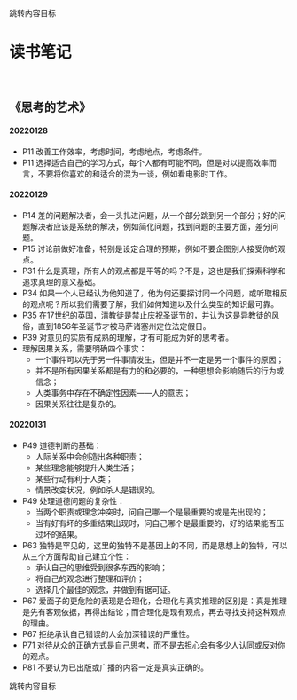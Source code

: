 <span id="jump">跳转内容目标</span>

# 读书笔记

<br>

## 《思考的艺术》

#### 20220128

- P11 改善工作效率，考虑时间，考虑地点，考虑条件。
- P11 选择适合自己的学习方式，每个人都有可能不同，但是对以提高效率而言，不要将你喜欢的和适合的混为一谈，例如看电影时工作。

#### 20220129

- P14 差的问题解决者，会一头扎进问题，从一个部分跳到另一个部分；好的问题解决者应该是系统的解决，例如简化问题，找到问题的主要方面，差分问题。
- P15 讨论前做好准备，特别是设定合理的预期，例如不要企图别人接受你的观点。
- P31 什么是真理，所有人的观点都是平等的吗？不是，这也是我们探索科学和追求真理的意义基础。
- P34 如果一个人已经认为他知道了，他为何还要探讨同一个问题，或听取相反的观点呢？所以我们需要了解，我们如何知道以及什么类型的知识最可靠。
- P35 在17世纪的英国，清教徒是禁止庆祝圣诞节的，并认为这是异教徒的风俗，直到1856年圣诞节才被马萨诸塞州定位法定假日。
- P39 对意见的实质有成熟的理解，才有可能成为好的思考者。
- 理解因果关系，需要明确四个事实：
  - 一个事件可以先于另一件事情发生，但是并不一定是另一个事件的原因；
  - 并不是所有因果关系都是有力的和必要的，一种思想会影响随后的行为或信念；
  - 人类事务中存在不确定性因素——人的意志；
  - 因果关系往往是复杂的。

#### 20220131

- P49 道德判断的基础：
  - 人际关系中会创造出各种职责；
  - 某些理念能够提升人类生活；
  - 某些行动有利于人类；
  - 情景改变状况，例如杀人是错误的。
- P49 处理道德问题的复杂性：
  - 当两个职责或理念冲突时，问自己哪一个是最重要的或是先出现的；
  - 当有好有坏的多重结果出现时，问自己哪个是最重要的，好的结果能否压过坏的结果。
- P63 独特是罕见的，这里的独特不是基因上的不同，而是思想上的独特，可以从三个方面帮助自己建立个性：
  - 承认自己的思维受到很多东西的影响；
  - 将自己的观念进行整理和评价；
  - 选择几个最佳的观念，并做到有据可证。
- P67 爱面子的更危险的表现是合理化，合理化与真实推理的区别是：真是推理是先有客观依据，再得出结论；而合理化是现有观点，再去寻找支持这种观点的理由。
- P67 拒绝承认自己错误的人会加深错误的严重性。
- P71 对待从众的正确方式是自己思考，而不是去担心会有多少人认同或反对你的观点。
- P81 不要认为已出版或广播的内容一定是真实正确的。

<span id="jump">跳转内容目标</span>
